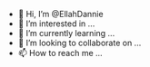- 👋 Hi, I’m @EllahDannie
- 👀 I’m interested in ...
- 🌱 I’m currently learning ...
- 💞️ I’m looking to collaborate on ...
- 📫 How to reach me ...

<!---
EllahDannie/EllahDannie is a ✨ special ✨ repository because its `README.md` (this file) appears on your GitHub profile.
You can click the Preview link to take a look at your changes.
--->
